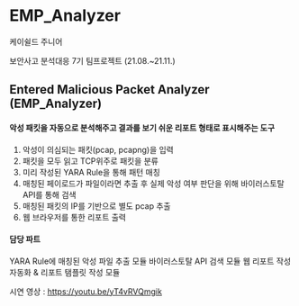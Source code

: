 # EMP_Analyzer
케이쉴드 주니어 

보안사고 분석대응 7기 팀프로젝트 (21.08.~21.11.)

## Entered Malicious Packet Analyzer (EMP_Analyzer)
#### 악성 패킷을 자동으로 분석해주고 결과를 보기 쉬운 리포트 형태로 표시해주는 도구

1. 악성이 의심되는 패킷(pcap, pcapng)을 입력
2. 패킷을 모두 읽고 TCP위주로 패킷을 분류
3. 미리 작성된 YARA Rule을 통해 패턴 매칭
4. 매칭된 페이로드가 파일이라면 추출 후 실제 악성 여부 판단을 위해 바이러스토탈 API를 통해 검색
5. 매칭된 패킷의 IP를 기반으로 별도 pcap 추출
6. 웹 브라우저를 통한 리포트 출력
#### 담당 파트
YARA Rule에 매칭된 악성 파일 추출 모듈
바이러스토탈 API 검색 모듈
웹 리포트 작성 자동화 & 리포트 탬플릿 작성 모듈

시연 영상 : https://youtu.be/yT4vRVQmgik